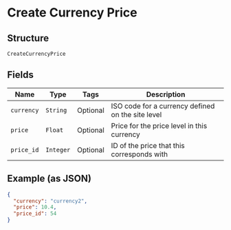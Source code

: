 
# Create Currency Price

## Structure

`CreateCurrencyPrice`

## Fields

| Name | Type | Tags | Description |
|  --- | --- | --- | --- |
| `currency` | `String` | Optional | ISO code for a currency defined on the site level |
| `price` | `Float` | Optional | Price for the price level in this currency |
| `price_id` | `Integer` | Optional | ID of the price that this corresponds with |

## Example (as JSON)

```json
{
  "currency": "currency2",
  "price": 10.4,
  "price_id": 54
}
```

